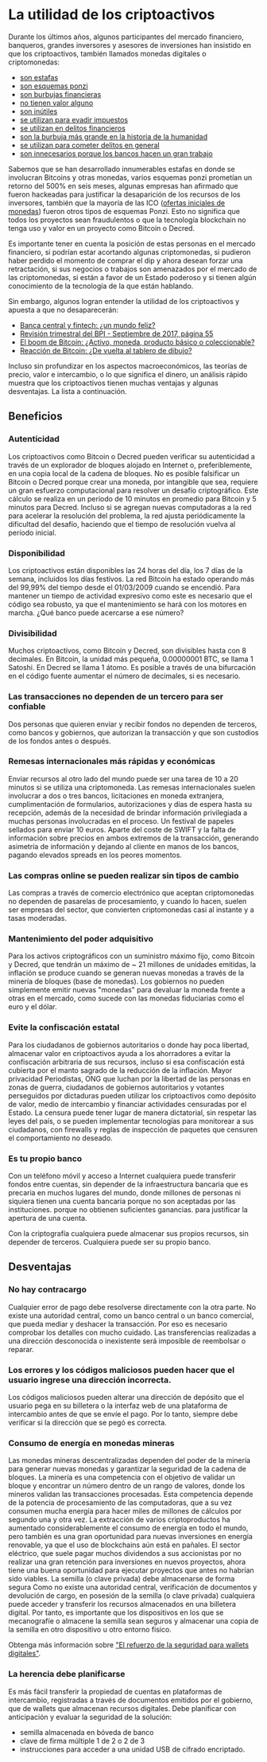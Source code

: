 # La utilidad de los criptoactivos

Durante los últimos años, algunos participantes del mercado financiero, banqueros, grandes inversores y asesores de inversiones han insistido en que los criptoactivos, también llamados monedas digitales o criptomonedas:

- [son estafas](https://www.bloomberg.com/news/articles/2017-09-12/jpmorgan-s-ceo-says-he-d-fire-traders-who-bet-on-fraud-bitcoin)
- [son esquemas ponzi](https://www.cnbc.com/2018/02/06/bitcoin-and-cryptocurrencies-are-ponzi-bubbles-says-bis.html)
- [son burbujas financieras](https://www.businessinsider.com/bitcoin-price-is-a-bubble-mark-cuban-says-2017-6?r=US&IR=T)
- [no tienen valor alguno](https://www.cbsnews.com/news/warren-buffett-bill-gates-charles-munger-beat-up-on-bitcoin/) 
- [son inútiles](https://blogs.wsj.com/moneybeat/2017/03/10/lets-be-real-bitcoin-is-a-useless-investment/)
- [se utilizan para evadir impuestos](https://www.cnbc.com/2018/02/13/barely-anyone-is-paying-the-taxes-they-owe-on-their-bitcoin-gains.html)
- [se utilizan en delitos financieros](https://blogs.imf.org/2018/03/13/addressing-the-dark-side-of-the-crypto-world/)
- [son la burbuja más grande en la historia de la humanidad](https://www.bloomberg.com/news/articles/2018-05-11/roubini-vs-crypto-round-two-this-time-at-a-blockchain-summit)
- [se utilizan para cometer delitos en general](https://www8.gsb.columbia.edu/articles/chazen-global-insights/thumbs-down-facebook-s-cryptocurrency)
- [son innecesarios porque los bancos hacen un gran trabajo](https://www.nytimes.com/2018/07/31/opinion/transaction-costs-and-tethers-why-im-a-crypto-skeptic.html)

Sabemos que se han desarrollado innumerables estafas en donde se involucran Bitcoins y otras monedas, varios esquemas ponzi prometían un retorno del 500% en seis meses, algunas empresas han afirmado que fueron hackeadas para justificar la desaparición de los recursos de los inversores, también que la mayoría de las ICO ([ofertas iniciales de monedas](https://www.technologyreview.com/2017/09/06/149298/what-the-hell-is-an-initial-coin-offering/)) fueron otros tipos de esquemas Ponzi. Esto no significa que todos los proyectos sean fraudulentos o que la tecnología blockchain no tenga uso y valor en un proyecto como Bitcoin o Decred.

Es importante tener en cuenta la posición de estas personas en el mercado financiero, si podrían estar acortando algunas criptomonedas, si pudieron haber perdido el momento de comprar el dip y ahora desean forzar una retractación, si sus negocios o trabajos son amenazados por el mercado de las criptomonedas, si están a favor de un Estado poderoso y si tienen algún conocimiento de la tecnología de la que están hablando.

Sin embargo, algunos logran entender la utilidad de los criptoactivos y apuesta a que no desaparecerán:

- [Banca central y fintech: ¿un mundo feliz?](https://www.imf.org/en/News/Articles/2017/09/28/sp092917-central-banking-and-fintech-a-brave-new-world)
- [Revisión trimestral del BPI - Septiembre de 2017, página 55](https://www.bis.org/publ/qtrpdf/r_qt1709.pdf)
- [El boom de Bitcoin: ¿Activo, moneda, producto básico o coleccionable?](http://aswathdamodaran.blogspot.com/2017/10/the-bitcoin-boom-asset-currency.html)
- [Reacción de Bitcoin: ¿De vuelta al tablero de dibujo?](http://aswathdamodaran.blogspot.com/2017/10/bitcoin-backlash-back-to-drawing-board.html)

Incluso sin profundizar en los aspectos macroeconómicos, las teorías de precio, valor e intercambio, o lo que significa el dinero, un análisis rápido muestra que los criptoactivos tienen muchas ventajas y algunas desventajas. La lista a continuación.

## Beneficios

### Autenticidad
Los criptoactivos como Bitcoin o Decred pueden verificar su autenticidad a través de un explorador de bloques alojado en Internet o, preferiblemente, en una copia local de la cadena de bloques. No es posible falsificar un Bitcoin o Decred porque crear una moneda, por intangible que sea, requiere un gran esfuerzo computacional para resolver un desafío criptográfico. Este cálculo se realiza en un período de 10 minutos en promedio para Bitcoin y 5 minutos para Decred. Incluso si se agregan nuevas computadoras a la red para acelerar la resolución del problema, la red ajusta periódicamente la dificultad del desafío, haciendo que el tiempo de resolución vuelva al período inicial.

### Disponibilidad
Los criptoactivos están disponibles las 24 horas del día, los 7 días de la semana, incluidos los días festivos. La red Bitcoin ha estado operando más del 99,99% del tiempo desde el 01/03/2009 cuando se encendió. Para mantener un tiempo de actividad expresivo como este es necesario que el código sea robusto, ya que el mantenimiento se hará con los motores en marcha. ¿Qué banco puede acercarse a ese número?

### Divisibilidad
Muchos criptoactivos, como Bitcoin y Decred, son divisibles hasta con 8 decimales. En Bitcoin, la unidad más pequeña, 0.00000001 BTC, se llama 1 Satoshi. En Decred se llama 1 átomo. Es posible a través de una bifurcación en el código fuente aumentar el número de decimales, si es necesario.

### Las transacciones no dependen de un tercero para ser confiable
Dos personas que quieren enviar y recibir fondos no dependen de terceros, como bancos y gobiernos, que autorizan la transacción y que son custodios de los fondos antes o después.

### Remesas internacionales más rápidas y económicas
Enviar recursos al otro lado del mundo puede ser una tarea de 10 a 20 minutos si se utiliza una criptomoneda. Las remesas internacionales suelen involucrar a dos o tres bancos, licitaciones en moneda extranjera, cumplimentación de formularios, autorizaciones y días de espera hasta su recepción, además de la necesidad de brindar información privilegiada a muchas personas involucradas en el proceso. Un festival de papeles sellados para enviar 10 euros. Aparte del coste de SWIFT y la falta de información sobre precios en ambos extremos de la transacción, generando asimetría de información y dejando al cliente en manos de los bancos, pagando elevados spreads en los peores momentos.

### Las compras online se pueden realizar sin tipos de cambio
Las compras a través de comercio electrónico que aceptan criptomonedas no dependen de pasarelas de procesamiento, y cuando lo hacen, suelen ser empresas del sector, que convierten criptomonedas casi al instante y a tasas moderadas.

### Mantenimiento del poder adquisitivo
Para los activos criptográficos con un suministro máximo fijo, como Bitcoin y Decred, que tendrán un máximo de ~ 21 millones de unidades emitidas, la inflación se produce cuando se generan nuevas monedas a través de la minería de bloques (base de monedas). Los gobiernos no pueden simplemente emitir nuevas "monedas" para devaluar la moneda frente a otras en el mercado, como sucede con las monedas fiduciarias como el euro y el dólar.

### Evite la confiscación estatal
Para los ciudadanos de gobiernos autoritarios o donde hay poca libertad, almacenar valor en criptoactivos ayuda a los ahorradores a evitar la confiscación arbitraria de sus recursos, incluso si esa confiscación está cubierta por el manto sagrado de la reducción de la inflación.
Mayor privacidad
Periodistas, ONG que luchan por la libertad de las personas en zonas de guerra, ciudadanos de gobiernos autoritarios y votantes perseguidos por dictaduras pueden utilizar los criptoactivos como depósito de valor, medio de intercambio y financiar actividades censuradas por el Estado. La censura puede tener lugar de manera dictatorial, sin respetar las leyes del país, o se pueden implementar tecnologías para monitorear a sus ciudadanos, con firewalls y reglas de inspección de paquetes que censuren el comportamiento no deseado.

### Es tu propio banco
Con un teléfono móvil y acceso a Internet cualquiera puede transferir fondos entre cuentas, sin depender de la infraestructura bancaria que es precaria en muchos lugares del mundo, donde millones de personas ni siquiera tienen una cuenta bancaria porque no son aceptadas por las instituciones. porque no obtienen suficientes ganancias. para justificar la apertura de una cuenta.

Con la criptografía cualquiera puede almacenar sus propios recursos, sin depender de terceros. Cualquiera puede ser su propio banco.

## Desventajas

### No hay contracargo
Cualquier error de pago debe resolverse directamente con la otra parte. No existe una autoridad central, como un banco central o un banco comercial, que pueda mediar y deshacer la transacción. Por eso es necesario comprobar los detalles con mucho cuidado. Las transferencias realizadas a una dirección desconocida o inexistente será imposible de reembolsar o reparar.

### Los errores y los códigos maliciosos pueden hacer que el usuario ingrese una dirección incorrecta.
Los códigos maliciosos pueden alterar una dirección de depósito que el usuario pega en su billetera o la interfaz web de una plataforma de intercambio antes de que se envíe el pago. Por lo tanto, siempre debe verificar si la dirección que se pegó es correcta.

### Consumo de energía en monedas mineras
Las monedas mineras descentralizadas dependen del poder de la minería para generar nuevas monedas y garantizar la seguridad de la cadena de bloques. La minería es una competencia con el objetivo de validar un bloque y encontrar un número dentro de un rango de valores, donde los mineros validan las transacciones procesadas. Esta competencia depende de la potencia de procesamiento de las computadoras, que a su vez consumen mucha energía para hacer miles de millones de cálculos por segundo una y otra vez. La extracción de varios criptoproductos ha aumentado considerablemente el consumo de energía en todo el mundo, pero también es una gran oportunidad para nuevas inversiones en energía renovable, ya que el uso de blockchains aún está en pañales. El sector eléctrico, que suele pagar muchos dividendos a sus accionistas por no realizar una gran retención para inversiones en nuevos proyectos, ahora tiene una buena oportunidad para ejecutar proyectos que antes no habrían sido viables.
La semilla (o clave privada) debe almacenarse de forma segura
Como no existe una autoridad central, verificación de documentos y devolución de cargo, en posesión de la semilla (o clave privada) cualquiera puede acceder y transferir los recursos almacenados en una billetera digital. Por tanto, es importante que los dispositivos en los que se mecanografíe o almacene la semilla sean seguros y almacenar una copia de la semilla en otro dispositivo u otro entorno físico.

Obtenga más información sobre ["El refuerzo de la seguridad para wallets digitales"](https://stakey.club/en/security-hardening-for-digital-wallets/).

### La herencia debe planificarse
Es más fácil transferir la propiedad de cuentas en plataformas de intercambio, registradas a través de documentos emitidos por el gobierno, que de wallets que almacenan recursos digitales. Debe planificar con anticipación y evaluar la seguridad de la solución:

- semilla almacenada en bóveda de banco
- clave de firma múltiple 1 de 2 o 2 de 3
- instrucciones para acceder a una unidad USB de cifrado encriptado.
